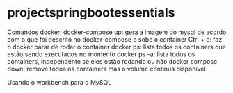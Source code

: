 # projectspringbootessentials
Comandos docker:
docker-compose up: gera a imagem do mysql de acordo com o que foi descrito no docker-compose e sobe o container
Ctrl + c: faz o docker parar de rodar o container
docker ps: lista todos os containers que estão sendo executados no momento
docker ps -a: lista todos os containers, independente se eles estão rodando ou não
docker compose down: remove todos os containers mas o volume continua disponível

Usando o workbench para o MySQL